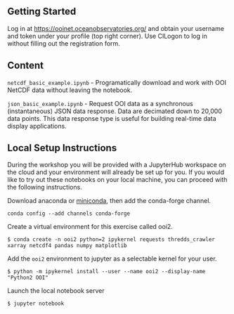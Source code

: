 ## Getting Started
Log in at https://ooinet.oceanobservatories.org/ and obtain your username and token under your profile (top right corner). Use CILogon to log in without filling out the registration form.

## Content
`netcdf_basic_example.ipynb` -  Programatically download and work with OOI NetCDF data without leaving the notebook.

`json_basic_example.ipynb` - Request OOI data as a synchronous (instantaneous) JSON data response. Data are decimated down to 20,000 data points. This data response type is useful for building real-time data display applications.


## Local Setup Instructions

During the workshop you will be provided with a JupyterHub workspace on the cloud and your environment will already be set up for you. If you would like to try out these notebooks on your local machine, you can proceed with the following instructions.

Download anaconda or [miniconda](https://conda.io/miniconda.html), then add the conda-forge channel.

```
conda config --add channels conda-forge
```

Create a virtual environment for this exercise called ooi2.

```
$ conda create -n ooi2 python=2 ipykernel requests thredds_crawler xarray netcdf4 pandas numpy matplotlib
```


Add the `ooi2` environment to jupyter as a selectable kernel for your user.

```
$ python -m ipykernel install --user --name ooi2 --display-name "Python2 OOI"

```

Launch the local notebook server

```
$ jupyter notebook

```
